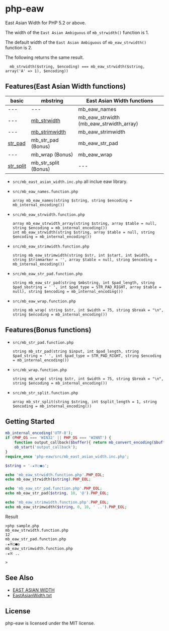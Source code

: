 # php-eaw
East Asian Width for PHP 5.2 or above.


The width of the `East Asian Ambiguous` of `mb_strwidth()` function is 1.

The default width of the `East Asian Ambiguous` of `mb_eaw_strwidth()` function is 2.


The following returns the same result.
```
  mb_strwidth($string, $encoding) === mb_eaw_strwidth($string, array('A' => 1), $encoding))
```



## Features(East Asian Width functions)

| basic          | mbstring             | East Asian Width functions              |
| -------------- | -------------------- | --------------------------------------- |
| ---            | ---                  | mb_eaw_names                            |
| ---            | [mb_strwidth][3]     | mb_eaw_strwidth (mb_eaw_strwidth_array) |
| ---            | [mb_strimwidth][4]   | mb_eaw_strimwidth                       |
| [str_pad][1]   | mb_str_pad (Bonus)   | mb_eaw_str_pad                          |
| ---            | mb_wrap (Bonus)      | mb_eaw_wrap                             |
| [str_split][2] | mb_str_split (Bonus) | ---                                     |

[1]: http://php.net/manual/function.str-pad.php
[2]: http://php.net/manual/function.str-split.php
[3]: http://php.net/manual/function.mb-strwidth.php
[4]: http://php.net/manual/function.mb-strimwidth.php


* `src/mb_east_asian_width.inc.php`
  all inclue eaw library.

* `src/mb_eaw_names.function.php`
  ```
  array mb_eaw_names(string $string, string $encoding = mb_internal_encoding())
  ```

* `src/mb_eaw_strwidth.function.php`
  ```
  array mb_eaw_strwidth_array(string $string, array $table = null, string $encoding = mb_internal_encoding())
  int mb_eaw_strwidth(string $string, array $table = null, string $encoding = mb_internal_encoding())
  ```

* `src/mb_eaw_strimwidth.function.php`
  ```
  string mb_eaw_strimwidth(string $str, int $start, int $width, string $trimmarker = '', array $table = null, string $encoding = mb_internal_encoding())
  ```

* `src/mb_eaw_str_pad.function.php`
  ```
  string mb_eaw_str_pad(string $mbstring, int $pad_length, string $pad_sbstring = ' ', int $pad_type = STR_PAD_RIGHT, array $table = null), string $encoding = mb_internal_encoding())
  ```

* `src/mb_eaw_wrap.function.php`
  ```
  string mb_wrap( string $str, int $width = 75, string $break = "\n", string $encoding = mb_internal_encoding())
  ```

## Features(Bonus functions)

* `src/mb_str_pad.function.php`
  ```
  string mb_str_pad(string $input, int $pad_length, string $pad_string = ' ', int $pad_type = STR_PAD_RIGHT, string $encoding = mb_internal_encoding())
  ```

* `src/mb_wrap.function.php`
  ```
  string mb_wrap( string $str, int $width = 75, string $break = "\n", string $encoding = mb_internal_encoding())
  ```

* `src/mb_str_split.function.php`
  ```
  array mb_str_split(string $string, int $split_length = 1, string $encoding = mb_internal_encoding())
  ```


## Getting Started
```php
mb_internal_encoding('UTF-8');
if (PHP_OS === 'WIN32' || PHP_OS === 'WINNT') {
    function output_callback($buffer){ return mb_convert_encoding($buffer, 'CP932', 'UTF-8'); }
    ob_start('output_callback');
}
require_once 'php-eaw/src/mb_east_asian_width.inc.php';

$string = '☆★※○●◎';

echo 'mb_eaw_strwidth.function.php'.PHP_EOL;
echo mb_eaw_strwidth($string).PHP_EOL;

echo 'mb_eaw_str_pad.function.php'.PHP_EOL;
echo mb_eaw_str_pad($string, 10, '@').PHP_EOL;

echo 'mb_eaw_strimwidth.function.php'.PHP_EOL;
echo mb_eaw_strimwidth($string, 0, 10, ' ..').PHP_EOL;
```

Result

```
>php sample.php
mb_eaw_strwidth.function.php
12
mb_eaw_str_pad.function.php
☆★※○●◎
mb_eaw_strimwidth.function.php
☆★※ ..

>
```

## See Also
* [EAST ASIAN WIDTH](http://www.unicode.org/reports/tr11/)
* [EastAsianWidth.txt](http://www.unicode.org/Public/UCD/latest/ucd/EastAsianWidth.txt)


## License
php-eaw is licensed under the MIT license.
